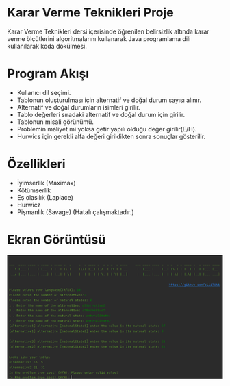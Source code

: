 # Karar Verme Teknikleri Proje
Karar Verme Teknikleri dersi içerisinde öğrenilen belirsizlik altında karar verme ölçütlerini algoritmalarını kullanarak Java programlama dili kullanılarak koda dökülmesi.
<br/>

# Program Akışı

-	Kullanıcı dil seçimi.
-	Tablonun oluşturulması için alternatif ve doğal durum sayısı alınır.
-	Alternatif ve doğal durumların isimleri girilir.
-	Tablo değerleri sıradaki alternatif ve doğal durum için girilir.
-	Tablonun misali görünümü.
-	Problemin maliyet mi yoksa getir yapılı olduğu değer girilir(E/H).
-	Hurwics için gerekli alfa değeri girildikten sonra sonuçlar gösterilir.

# Özellikleri

- İyimserlik (Maximax)
- Kötümserlik
- Eş olasılık (Laplace)
- Hurwicz
- Pişmanlık (Savage) (Hatalı çalışmaktadır.)

# Ekran Görüntüsü

![1](/screenshots/enterValues.png)
